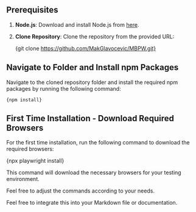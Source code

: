 ## Prerequisites
1. **Node.js**: Download and install Node.js from [here](https://nodejs.org/en/download/).
   
2. **Clone Repository**: Clone the repository from the provided URL:
  
   {git clone https://github.com/MakGlavocevic/MBPW.git}


## Navigate to Folder and Install npm Packages
Navigate to the cloned repository folder and install the required npm packages by running the following command:

    {npm install}

    
## First Time Installation - Download Required Browsers

For the first time installation, run the following command to download the required browsers:
   
   {npx playwright install}


This command will download the necessary browsers for your testing environment.

Feel free to adjust the commands according to your needs.

Feel free to integrate this into your Markdown file or documentation.